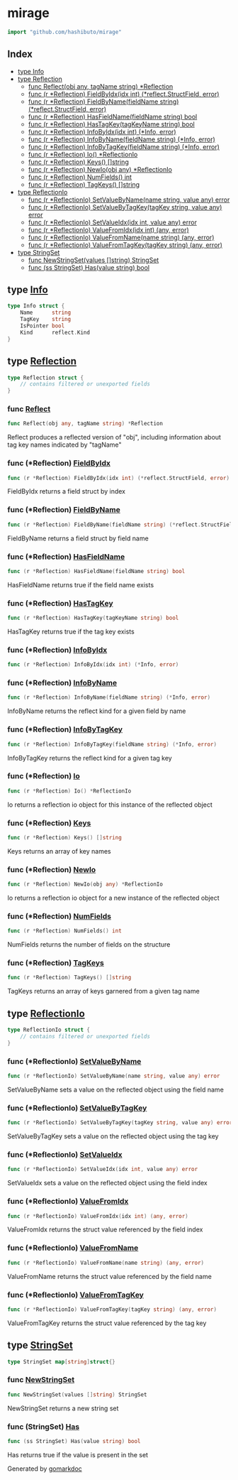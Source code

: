 <!-- Code generated by gomarkdoc. DO NOT EDIT -->

# mirage

```go
import "github.com/hashibuto/mirage"
```

## Index

- [type Info](<#type-info>)
- [type Reflection](<#type-reflection>)
  - [func Reflect(obj any, tagName string) *Reflection](<#func-reflect>)
  - [func (r *Reflection) FieldByIdx(idx int) (*reflect.StructField, error)](<#func-reflection-fieldbyidx>)
  - [func (r *Reflection) FieldByName(fieldName string) (*reflect.StructField, error)](<#func-reflection-fieldbyname>)
  - [func (r *Reflection) HasFieldName(fieldName string) bool](<#func-reflection-hasfieldname>)
  - [func (r *Reflection) HasTagKey(tagKeyName string) bool](<#func-reflection-hastagkey>)
  - [func (r *Reflection) InfoByIdx(idx int) (*Info, error)](<#func-reflection-infobyidx>)
  - [func (r *Reflection) InfoByName(fieldName string) (*Info, error)](<#func-reflection-infobyname>)
  - [func (r *Reflection) InfoByTagKey(fieldName string) (*Info, error)](<#func-reflection-infobytagkey>)
  - [func (r *Reflection) Io() *ReflectionIo](<#func-reflection-io>)
  - [func (r *Reflection) Keys() []string](<#func-reflection-keys>)
  - [func (r *Reflection) NewIo(obj any) *ReflectionIo](<#func-reflection-newio>)
  - [func (r *Reflection) NumFields() int](<#func-reflection-numfields>)
  - [func (r *Reflection) TagKeys() []string](<#func-reflection-tagkeys>)
- [type ReflectionIo](<#type-reflectionio>)
  - [func (r *ReflectionIo) SetValueByName(name string, value any) error](<#func-reflectionio-setvaluebyname>)
  - [func (r *ReflectionIo) SetValueByTagKey(tagKey string, value any) error](<#func-reflectionio-setvaluebytagkey>)
  - [func (r *ReflectionIo) SetValueIdx(idx int, value any) error](<#func-reflectionio-setvalueidx>)
  - [func (r *ReflectionIo) ValueFromIdx(idx int) (any, error)](<#func-reflectionio-valuefromidx>)
  - [func (r *ReflectionIo) ValueFromName(name string) (any, error)](<#func-reflectionio-valuefromname>)
  - [func (r *ReflectionIo) ValueFromTagKey(tagKey string) (any, error)](<#func-reflectionio-valuefromtagkey>)
- [type StringSet](<#type-stringset>)
  - [func NewStringSet(values []string) StringSet](<#func-newstringset>)
  - [func (ss StringSet) Has(value string) bool](<#func-stringset-has>)


## type [Info](<https://github.com/hashibuto/mirage/blob/master/mirage.go#L9-L14>)

```go
type Info struct {
    Name      string
    TagKey    string
    IsPointer bool
    Kind      reflect.Kind
}
```

## type [Reflection](<https://github.com/hashibuto/mirage/blob/master/mirage.go#L16-L23>)

```go
type Reflection struct {
    // contains filtered or unexported fields
}
```

### func [Reflect](<https://github.com/hashibuto/mirage/blob/master/mirage.go#L26>)

```go
func Reflect(obj any, tagName string) *Reflection
```

Reflect produces a reflected version of "obj", including information about tag key names indicated by "tagName"

### func \(\*Reflection\) [FieldByIdx](<https://github.com/hashibuto/mirage/blob/master/mirage.go#L161>)

```go
func (r *Reflection) FieldByIdx(idx int) (*reflect.StructField, error)
```

FieldByIdx returns a field struct by index

### func \(\*Reflection\) [FieldByName](<https://github.com/hashibuto/mirage/blob/master/mirage.go#L151>)

```go
func (r *Reflection) FieldByName(fieldName string) (*reflect.StructField, error)
```

FieldByName returns a field struct by field name

### func \(\*Reflection\) [HasFieldName](<https://github.com/hashibuto/mirage/blob/master/mirage.go#L180>)

```go
func (r *Reflection) HasFieldName(fieldName string) bool
```

HasFieldName returns true if the field name exists

### func \(\*Reflection\) [HasTagKey](<https://github.com/hashibuto/mirage/blob/master/mirage.go#L174>)

```go
func (r *Reflection) HasTagKey(tagKeyName string) bool
```

HasTagKey returns true if the tag key exists

### func \(\*Reflection\) [InfoByIdx](<https://github.com/hashibuto/mirage/blob/master/mirage.go#L142>)

```go
func (r *Reflection) InfoByIdx(idx int) (*Info, error)
```

### func \(\*Reflection\) [InfoByName](<https://github.com/hashibuto/mirage/blob/master/mirage.go#L125>)

```go
func (r *Reflection) InfoByName(fieldName string) (*Info, error)
```

InfoByName returns the reflect kind for a given field by name

### func \(\*Reflection\) [InfoByTagKey](<https://github.com/hashibuto/mirage/blob/master/mirage.go#L134>)

```go
func (r *Reflection) InfoByTagKey(fieldName string) (*Info, error)
```

InfoByTagKey returns the reflect kind for a given tag key

### func \(\*Reflection\) [Io](<https://github.com/hashibuto/mirage/blob/master/mirage.go#L100>)

```go
func (r *Reflection) Io() *ReflectionIo
```

Io returns a reflection io object for this instance of the reflected object

### func \(\*Reflection\) [Keys](<https://github.com/hashibuto/mirage/blob/master/mirage.go#L80>)

```go
func (r *Reflection) Keys() []string
```

Keys returns an array of key names

### func \(\*Reflection\) [NewIo](<https://github.com/hashibuto/mirage/blob/master/mirage.go#L112>)

```go
func (r *Reflection) NewIo(obj any) *ReflectionIo
```

Io returns a reflection io object for a new instance of the reflected object

### func \(\*Reflection\) [NumFields](<https://github.com/hashibuto/mirage/blob/master/mirage.go#L169>)

```go
func (r *Reflection) NumFields() int
```

NumFields returns the number of fields on the structure

### func \(\*Reflection\) [TagKeys](<https://github.com/hashibuto/mirage/blob/master/mirage.go#L90>)

```go
func (r *Reflection) TagKeys() []string
```

TagKeys returns an array of keys garnered from a given tag name

## type [ReflectionIo](<https://github.com/hashibuto/mirage/blob/master/mirage.go#L185-L188>)

```go
type ReflectionIo struct {
    // contains filtered or unexported fields
}
```

### func \(\*ReflectionIo\) [SetValueByName](<https://github.com/hashibuto/mirage/blob/master/mirage.go#L228>)

```go
func (r *ReflectionIo) SetValueByName(name string, value any) error
```

SetValueByName sets a value on the reflected object using the field name

### func \(\*ReflectionIo\) [SetValueByTagKey](<https://github.com/hashibuto/mirage/blob/master/mirage.go#L239>)

```go
func (r *ReflectionIo) SetValueByTagKey(tagKey string, value any) error
```

SetValueByTagKey sets a value on the reflected object using the tag key

### func \(\*ReflectionIo\) [SetValueIdx](<https://github.com/hashibuto/mirage/blob/master/mirage.go#L219>)

```go
func (r *ReflectionIo) SetValueIdx(idx int, value any) error
```

SetValueIdx sets a value on the reflected object using the field index

### func \(\*ReflectionIo\) [ValueFromIdx](<https://github.com/hashibuto/mirage/blob/master/mirage.go#L191>)

```go
func (r *ReflectionIo) ValueFromIdx(idx int) (any, error)
```

ValueFromIdx returns the struct value referenced by the field index

### func \(\*ReflectionIo\) [ValueFromName](<https://github.com/hashibuto/mirage/blob/master/mirage.go#L199>)

```go
func (r *ReflectionIo) ValueFromName(name string) (any, error)
```

ValueFromName returns the struct value referenced by the field name

### func \(\*ReflectionIo\) [ValueFromTagKey](<https://github.com/hashibuto/mirage/blob/master/mirage.go#L209>)

```go
func (r *ReflectionIo) ValueFromTagKey(tagKey string) (any, error)
```

ValueFromTagKey returns the struct value referenced by the tag key

## type [StringSet](<https://github.com/hashibuto/mirage/blob/master/string-set.go#L3>)

```go
type StringSet map[string]struct{}
```

### func [NewStringSet](<https://github.com/hashibuto/mirage/blob/master/string-set.go#L6>)

```go
func NewStringSet(values []string) StringSet
```

NewStringSet returns a new string set

### func \(StringSet\) [Has](<https://github.com/hashibuto/mirage/blob/master/string-set.go#L16>)

```go
func (ss StringSet) Has(value string) bool
```

Has returns true if the value is present in the set



Generated by [gomarkdoc](<https://github.com/princjef/gomarkdoc>)
